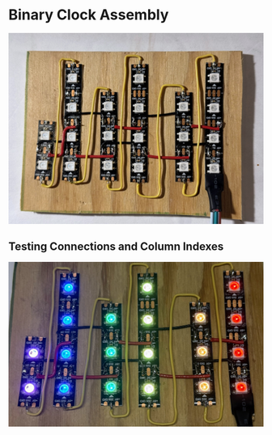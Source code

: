 # Binary Clock Assembly

![](./binary-clock.jpg)

## Testing Connections and Column Indexes

![](binary-clock-colums.jpg)